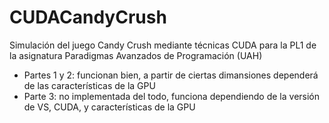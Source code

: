 # CUDACandyCrush

Simulación del juego Candy Crush mediante técnicas CUDA para la PL1 de la asignatura Paradigmas Avanzados de Programación (UAH)
* Partes 1 y 2: funcionan bien, a partir de ciertas dimansiones dependerá de las características de la GPU
* Parte 3: no implementada del todo, funciona dependiendo de la versión de VS, CUDA, y características de la GPU
